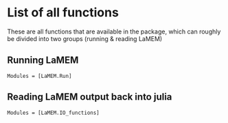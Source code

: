 # List of all functions

These are all functions that are available in the package, which can roughly be divided into two groups (running & reading LaMEM)

## Running LaMEM
```@autodocs
Modules = [LaMEM.Run]

```
## Reading LaMEM output back into julia
```@autodocs
Modules = [LaMEM.IO_functions]

